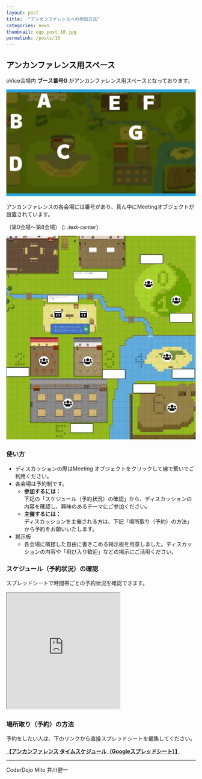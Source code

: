 ```yaml
---
layout: post
title:  "アンカンファレンスへの参加方法"
categories: news
thumbnail: ogp_post_10.jpg
permalink: /posts/10
---
```


## アンカンファレンス用スペース

oVice会場内 **ブース番号G** がアンカンファレンス用スペースとなっております。

![ブース番号](/img/event/map_number.webp "ブース番号")

アンカンファレンスの各会場には番号があり、真ん中にMeetingオブジェクトが設置されています。

（第0会場～第6会場）
{: .text-center}

![アンカンファレンス用スペース](/img/post/open-spaces.webp "アンカンファレンス用スペース")

### 使い方

- ディスカッションの際はMeeting オブジェクトをクリックして線で繋いでご利用ください。
- 各会場は予約制です。
	- **参加するには：**
	  <br>下記の「スケジュール（予約状況）の確認」から、ディスカッションの内容を確認し、興味のあるテーマにご参加ください。
	- **主催するには：**
	  <br>ディスカッションを主催される方は、下記「場所取り（予約）の方法」から予約をお願いいたします。
- 掲示板
	- 各会場に隣接した自由に書きこめる掲示板を用意しました。ディスカッションの内容や「飛び入り歓迎」などの掲示にご活用ください。

### スケジュール（予約状況）の確認
スプレッドシートで時間帯ごとの予約状況を確認できます。

<iframe class="w-100 h-100" style="min-height: 22em;" src="https://docs.google.com/spreadsheets/d/e/2PACX-1vSkCDnrr3h0JPjXVTjs1hL4qjcoSdNXqkHzjTkBy08Im5x6r_ezpvi0mmOYLh20oTDxriYGW-QUZouB/pubhtml?gid=0&amp;single=true&amp;widget=true&amp;headers=false"></iframe>

### 場所取り（予約）の方法
予約をしたい人は、下のリンクから直接スプレッドシートを編集してください。

**[【アンカンファレンス タイムスケジュール（Googleスプレッドシート）】](https://docs.google.com/spreadsheets/d/1gTIxjRf6rnPOEdLf3GLgvMgBTab3qn9LRXFc7XgM7_s/edit?usp=sharing)**

---

CoderDojo Mito 井川健一
